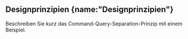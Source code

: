 ## Designprinzipien {name:"Designprinzipien"}
<p>Beschreiben Sie kurz das Command-Query-Separation-Prinzip mit einem Beispiel.</p>